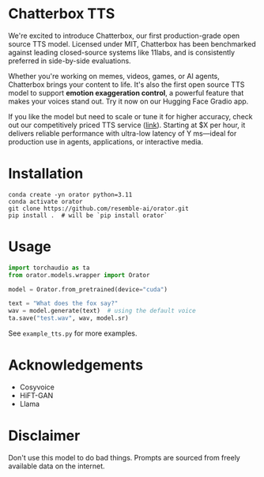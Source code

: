 # Chatterbox TTS
We're excited to introduce Chatterbox, our first production-grade open source TTS model. Licensed under MIT, Chatterbox has been benchmarked against leading closed-source systems like 11labs, and is consistently preferred in side-by-side evaluations.

Whether you're working on memes, videos, games, or AI agents, Chatterbox brings your content to life. It's also the first open source TTS model to support **emotion exaggeration control**, a powerful feature that makes your voices stand out. Try it now on our Hugging Face Gradio app.

If you like the model but need to scale or tune it for higher accuracy, check out our competitively priced TTS service (<a href="LINK">link</a>). Starting at $X per hour, it delivers reliable performance with ultra-low latency of Y ms—ideal for production use in agents, applications, or interactive media.

# Installation
```
conda create -yn orator python=3.11
conda activate orator
git clone https://github.com/resemble-ai/orator.git
pip install .  # will be `pip install orator`
```

# Usage
```python
import torchaudio as ta
from orator.models.wrapper import Orator

model = Orator.from_pretrained(device="cuda")

text = "What does the fox say?"
wav = model.generate(text)  # using the default voice
ta.save("test.wav", wav, model.sr)
```
See `example_tts.py` for more examples.

# Acknowledgements
- Cosyvoice
- HiFT-GAN
- Llama

# Disclaimer
Don't use this model to do bad things. Prompts are sourced from freely available data on the internet.
